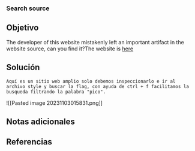 ### Search source
## Objetivo
The developer of this website mistakenly left an important artifact in the website source, can you find it?The website is [here](http://saturn.picoctf.net:63978/)
## Solución 
```shell
Aquí es un sitio web amplio solo debemos inspeccionarlo e ir al archivo style y buscar la flag, con ayuda de ctrl + f facilitamos la busqueda filtrando la palabra "pico".
```
![[Pasted image 20231103015831.png]]
## Notas adicionales
## Referencias